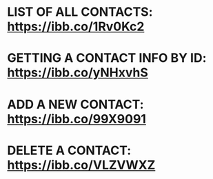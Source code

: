 # LIST OF ALL CONTACTS: https://ibb.co/1Rv0Kc2

# GETTING A CONTACT INFO BY ID: https://ibb.co/yNHxvhS

# ADD A NEW CONTACT: https://ibb.co/99X9091

# DELETE A CONTACT: https://ibb.co/VLZVWXZ
